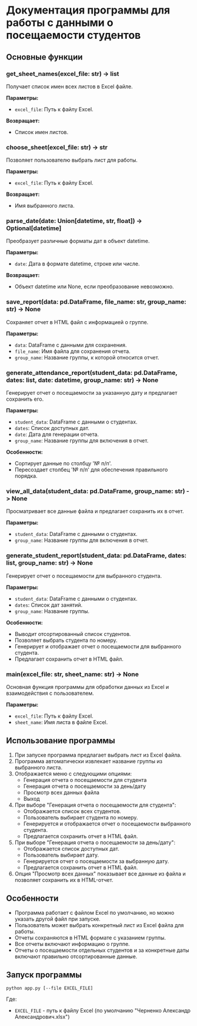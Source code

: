 # Документация программы для работы с данными о посещаемости студентов

## Основные функции

### get_sheet_names(excel_file: str) -> list
Получает список имен всех листов в Excel файле.

**Параметры:**
- `excel_file`: Путь к файлу Excel.

**Возвращает:**
- Список имен листов.

### choose_sheet(excel_file: str) -> str
Позволяет пользователю выбрать лист для работы.

**Параметры:**
- `excel_file`: Путь к файлу Excel.

**Возвращает:**
- Имя выбранного листа.

### parse_date(date: Union[datetime, str, float]) -> Optional[datetime]
Преобразует различные форматы дат в объект datetime.

**Параметры:**
- `date`: Дата в формате datetime, строке или числе.

**Возвращает:**
- Объект datetime или None, если преобразование невозможно.

### save_report(data: pd.DataFrame, file_name: str, group_name: str) -> None
Сохраняет отчет в HTML файл с информацией о группе.

**Параметры:**
- `data`: DataFrame с данными для сохранения.
- `file_name`: Имя файла для сохранения отчета.
- `group_name`: Название группы, к которой относится отчет.

### generate_attendance_report(student_data: pd.DataFrame, dates: list, date: datetime, group_name: str) -> None
Генерирует отчет о посещаемости за указанную дату и предлагает сохранить его.

**Параметры:**
- `student_data`: DataFrame с данными о студентах.
- `dates`: Список доступных дат.
- `date`: Дата для генерации отчета.
- `group_name`: Название группы для включения в отчет.

**Особенности:**
- Сортирует данные по столбцу '№ п/п'.
- Пересоздает столбец '№ п/п' для обеспечения правильного порядка.

### view_all_data(student_data: pd.DataFrame, group_name: str) -> None
Просматривает все данные файла и предлагает сохранить их в отчет.

**Параметры:**
- `student_data`: DataFrame с данными о студентах.
- `group_name`: Название группы для включения в отчет.

### generate_student_report(student_data: pd.DataFrame, dates: list, group_name: str) -> None
Генерирует отчет о посещаемости для выбранного студента.

**Параметры:**
- `student_data`: DataFrame с данными о студентах.
- `dates`: Список дат занятий.
- `group_name`: Название группы.

**Особенности:**
- Выводит отсортированный список студентов.
- Позволяет выбрать студента по номеру.
- Генерирует и отображает отчет о посещаемости для выбранного студента.
- Предлагает сохранить отчет в HTML файл.

### main(excel_file: str, sheet_name: str) -> None
Основная функция программы для обработки данных из Excel и взаимодействия с пользователем.

**Параметры:**
- `excel_file`: Путь к файлу Excel.
- `sheet_name`: Имя листа в файле Excel.

## Использование программы

1. При запуске программа предлагает выбрать лист из Excel файла.
2. Программа автоматически извлекает название группы из выбранного листа.
3. Отображается меню с следующими опциями:
   - Генерация отчета о посещаемости для студента
   - Генерация отчета о посещаемости за день/дату
   - Просмотр всех данных файла
   - Выход
4. При выборе "Генерация отчета о посещаемости для студента":
   - Отображается список всех студентов.
   - Пользователь выбирает студента по номеру.
   - Генерируется и отображается отчет о посещаемости выбранного студента.
   - Предлагается сохранить отчет в HTML файл.
5. При выборе "Генерация отчета о посещаемости за день/дату":
   - Отображается список доступных дат.
   - Пользователь выбирает дату.
   - Генерируется отчет о посещаемости за выбранную дату.
   - Предлагается сохранить отчет в HTML файл.
6. Опция "Просмотр всех данных" показывает все данные из файла и позволяет сохранить их в HTML-отчет.

## Особенности
- Программа работает с файлом Excel по умолчанию, но можно указать другой файл при запуске.
- Пользователь может выбрать конкретный лист из Excel файла для работы.
- Отчеты сохраняются в HTML формате с указанием группы.
- Все отчеты включают информацию о группе.
- Отчеты о посещаемости отдельных студентов и за конкретные даты включают правильно отсортированные данные.

## Запуск программы
```
python app.py [--file EXCEL_FILE]
```
Где:
- `EXCEL_FILE` - путь к файлу Excel (по умолчанию "Черненко Александр Александрович.xlsx")
